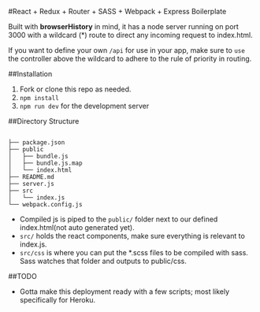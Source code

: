 #React + Redux + Router + SASS + Webpack + Express Boilerplate

Built with **browserHistory** in mind, it has a node server running on port 3000 with a wildcard (*) route to direct any incoming request to index.html. 

If you want to define your own `/api` for use in your app, make sure to `use` the controller above the wildcard to adhere to the rule of priority in routing.

##Installation 

1. Fork or clone this repo as needed.
2. `npm install` 
3. `npm run dev` for the development server

##Directory Structure

```

├── package.json
├── public
│   ├── bundle.js
│   ├── bundle.js.map
│   └── index.html
├── README.md
├── server.js
├── src
│   └── index.js
└── webpack.config.js

```

* Compiled js is piped to the `public/` folder next to our defined index.html(not auto generated yet). 
* `src/` holds the react components, make sure everything is relevant to index.js. 
* `src/css` is where you can put the *.scss files to be compiled with sass. Sass watches that folder and outputs to public/css.


##TODO

* Gotta make this deployment ready with a few scripts; most likely specifically for Heroku. 
